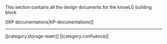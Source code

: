 This section contains all the design documents for the knowLG building block



[[KP documentations|KP-documentations]]





*****

[[category.storage-team]] 
[[category.confluence]] 
